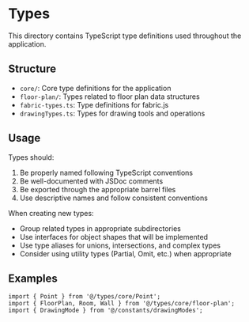 
# Types

This directory contains TypeScript type definitions used throughout the application.

## Structure

- `core/`: Core type definitions for the application
- `floor-plan/`: Types related to floor plan data structures
- `fabric-types.ts`: Type definitions for fabric.js
- `drawingTypes.ts`: Types for drawing tools and operations

## Usage

Types should:
1. Be properly named following TypeScript conventions
2. Be well-documented with JSDoc comments
3. Be exported through the appropriate barrel files
4. Use descriptive names and follow consistent conventions

When creating new types:
- Group related types in appropriate subdirectories
- Use interfaces for object shapes that will be implemented
- Use type aliases for unions, intersections, and complex types
- Consider using utility types (Partial, Omit, etc.) when appropriate

## Examples

```tsx
import { Point } from '@/types/core/Point';
import { FloorPlan, Room, Wall } from '@/types/core/floor-plan';
import { DrawingMode } from '@/constants/drawingModes';
```
